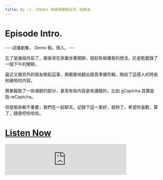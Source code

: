 ```yaml
---
title: Ep -1. [Demo] 與昊哥聊聊近況，試放送
---
```


# Episode Intro.

--- 試播劇集， Demo 稿，慎入。---

忘了是幾個月前了，跟昊哥在家裏坐著閑聊，提起有做播客的想法，於是乾脆錄了一個下午的閑聊。

最近又跟另外的朋友聊起這事，興衝衝地翻出錄音準備剪輯，敗給了這感人的時長和硬核的内容。

簡單截取了一些堪聼的部分，甚至有些内容是有講錯的，比如 gCaptcha 其實是指 reCaptcha。

但是那些都不重要，我們在一起聊天，記錄下這一美好，就夠了。希望你喜歡，算了，隨便吧哈哈哈。

# [Listen Now](https://www.bilibili.com/video/BV17e4y1H7Wf/)

<iframe src="https://anchor.fm/nosuchview/embed/episodes/Ep--1--Demo-e1ok2b4" height="102px" width="400px" frameborder="0" scrolling="no"></iframe>